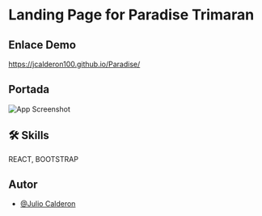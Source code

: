# Landing Page for Paradise Trimaran 

##

## Enlace Demo

https://jcalderon100.github.io/Paradise/


## Portada
![App Screenshot]()


## 🛠 Skills
REACT, BOOTSTRAP

## Autor

- [@Julio Calderon](https://github.com/jcalderon100)
